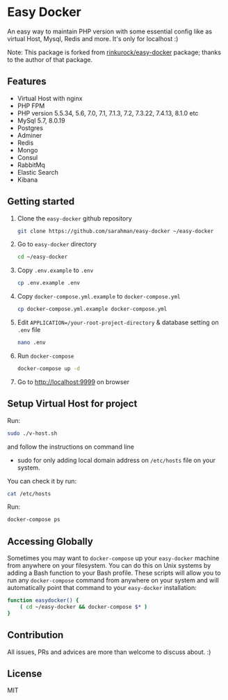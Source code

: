 # Easy Docker

An easy way to maintain PHP version with some essential config like as virtual Host, Mysql, Redis and more. It's only for localhost :)

Note: This package is forked from [rinkurock/easy-docker](https://github.com/rinkurock/easy-docker) package; thanks to the author of that package.

## Features

* Virtual Host with nginx
* PHP FPM
* PHP version 5.5.34, 5.6, 7.0, 7.1, 7.1.3, 7.2, 7.3.22, 7.4.13, 8.1.0 etc
* MySql 5.7, 8.0.19
* Postgres
* Adminer
* Redis
* Mongo
* Consul
* RabbitMq
* Elastic Search
* Kibana

## Getting started

1. Clone the `easy-docker` github repository

    ```bash
    git clone https://github.com/sarahman/easy-docker ~/easy-docker
    ```

1. Go to `easy-docker` directory

    ```bash
    cd ~/easy-docker
    ```

1. Copy `.env.example` to `.env`

    ```bash
    cp .env.example .env
    ```

1. Copy `docker-compose.yml.example` to `docker-compose.yml`

    ```bash
    cp docker-compose.yml.example docker-compose.yml
    ```

1. Edit `APPLICATION=/your-root-project-directory` & database setting on `.env` file

    ```bash
    nano .env
    ```

1. Run `docker-compose`

    ```bash
    docker-compose up -d
    ```

1. Go to <http://localhost:9999> on browser

## Setup Virtual Host for project

Run:

```bash
sudo ./v-host.sh
```

and follow the instructions on command line

* sudo for only adding local domain address on `/etc/hosts` file on your system.

You can check it by run:

```bash
cat /etc/hosts
```

Run:

```bash
docker-compose ps
```

## Accessing Globally

Sometimes you may want to `docker-compose` up your `easy-docker` machine from anywhere on your filesystem. You can do this on Unix systems by adding a Bash function to your Bash profile. These scripts will allow you to run any `docker-compose` command from anywhere on your system and will automatically point that command to your `easy-docker` installation:

```bash
function easydocker() {
    ( cd ~/easy-docker && docker-compose $* )
}
```

## Contribution

All issues, PRs and advices are more than welcome to discuss about. :)

## License

MIT
